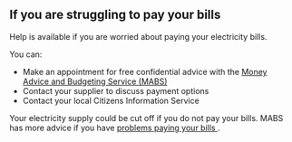 ##  If you are struggling to pay your bills

Help is available if you are worried about paying your electricity bills.

You can:

  * Make an appointment for free confidential advice with the [ Money Advice and Budgeting Service (MABS) ](https://www.mabs.ie/en/)
  * Contact your supplier to discuss payment options 
  * Contact your local Citizens Information Service 

Your electricity supply could be cut off if you do not pay your bills. MABS
has more advice if you have [ problems paying your bills
](https://mabs.ie/tackling-debt/problems-paying-your-bills/) .
